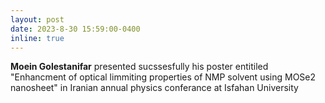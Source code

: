 ```yaml
---
layout: post
date: 2023-8-30 15:59:00-0400
inline: true
---
```


<p><strong>Moein Golestanifar</strong> presented sucssesfully his poster entitiled "Enhancment of optical limmiting properties of NMP solvent using MOSe2 nanosheet" in Iranian annual physics conferance at Isfahan University&nbsp;</p>
